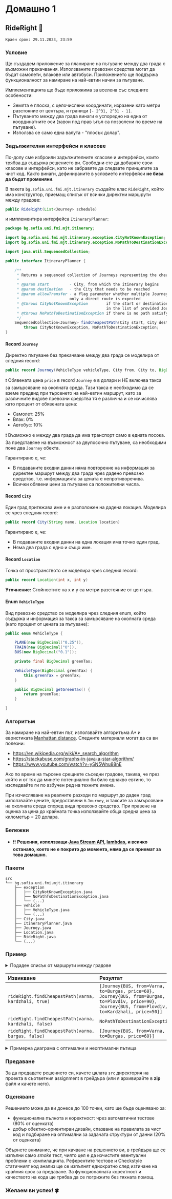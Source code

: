 # Домашно 1

## RideRight :busstop:

`Краен срок: 29.11.2023, 23:59`

### Условие

Ще създадем приложение за планиране на пътуване между два града с възможни прекачвания. Използваните
превозни средства могат да бъдат самолети, влакове или автобуси. Приложението ще
поддържа функционалност за намиране на най-евтин начин за пътуване.

Имплементацията ще бъде приложима за вселена със следните особености:

- Земята е плоска, с целочислени координати, изразени като метри разстояние от центъра, и граници `[- 2^31, 2^31 - 1]`.
- Пътуването между два града винаги е успоредно на една от координатните оси (завои под прав ъгъл са позволени по време
  на пътуване).
- Използва се само една валута - "плосък долар".

### Задължителни интерфейси и класове

По-долу сме изброили задължителните класове и интерфейси, които трябва да съдържа решението ви. Свободни сте да добавяте
свои класове и интерфейси, като не забравяте да следвате принципите за чист код.
Както винаги, дефинираните в условието интерфейси **не бива да бъдат променяни**.

В пакета `bg.sofia.uni.fmi.mjt.itinerary` създайте клас `RideRight`, който има конструктор, приемащ списък от всички
директни маршрути между градове:

```java
public RideRight(List<Journey> schedule)
```

и имплементира интерфейса `ItineraryPlanner`:

```java
package bg.sofia.uni.fmi.mjt.itinerary;

import bg.sofia.uni.fmi.mjt.itinerary.exception.CityNotKnownException;
import bg.sofia.uni.fmi.mjt.itinerary.exception.NoPathToDestinationException;

import java.util.SequencedCollection;

public interface ItineraryPlanner {

    /**
     * Returns a sequenced collection of Journeys representing the cheapest path from the start to the destination City.
     *
     * @param start         - City, from which the itinerary begins
     * @param destination   - the City that needs to be reached
     * @param allowTransfer - a flag parameter whether multiple Journeys with transfer can be returned as a result, or
     *                      only a direct route is expected
     * @throws CityNotKnownException        if the start or destination City is not present
     *                                      in the list of provided Journeys
     * @throws NoPathToDestinationException if there is no path satisfying the conditions
     */
    SequencedCollection<Journey> findCheapestPath(City start, City destination, boolean allowTransfer)
        throws CityNotKnownException, NoPathToDestinationException;
}
```

#### Record `Journey`

Директно пътуване без прекачване между два града се моделира от следния record:

```java
public record Journey(VehicleType vehicleType, City from, City to, BigDecimal price)
```

:exclamation: Обявената цена `price` в record `Journey` е в долари и НЕ включва такса за замърсяване на околната среда.
Тази такса е необходимо да се вземе предвид при търсенето на най-евтин маршрут, като за различните видове превозни
средства тя е различна и се изчислява като процент от обявената цена:

- Самолет: 25%
- Влак: 0%
- Автобус: 10%

:exclamation: Възможно е между два града да има транспорт само в едната посока. За представяне на възможност за
двупосочно пътуване, са необходими поне два `Journey` обекта.

Гарантирано е, че:

- В подаваните входни данни няма повторение на информация за директен маршрут между два града чрез дадено превозно
  средство, т.е. информацията за цената е непротиворечива.
- Всички обявени цени за пътуване са положителни числа.

#### Record `City`

Един град притежава име и е разположен на дадена локация. Моделира се чрез следния record:

```java
public record City(String name, Location location)
```

Гарантирано е, че:

- В подаваните входни данни на една локация има точно един град.
- Няма два града с едно и също име.

#### Record `Location`

Точка от пространството се моделира чрез следния record:

```java
public record Location(int x, int y)
```

**Уточнение:** Стойностите на x и y са метри разстояние от центъра.

#### Enum `VehicleType`

Вид превозно средство се моделира чрез следния enum, който съдържа и информация за такса за замърсяване на околната
среда (като процент от цената за пътуване):

```java
public enum VehicleType {

    PLANE(new BigDecimal("0.25")),
    TRAIN(new BigDecimal("0")),
    BUS(new BigDecimal("0.1"));

    private final BigDecimal greenTax;

    VehicleType(BigDecimal greenTax) {
        this.greenTax = greenTax;
    }

    public BigDecimal getGreenTax() {
        return greenTax;
    }

}
```

### Алгоритъм

За намиране на най-евтин път, използвайте алгоритъма A* и евристиката
[Manhattan distance](https://xlinux.nist.gov/dads/HTML/manhattanDistance.html).
Следните материали могат да са ви полезни:

- https://en.wikipedia.org/wiki/A*_search_algorithm
- https://stackabuse.com/graphs-in-java-a-star-algorithm/
- https://www.youtube.com/watch?v=ySN5Wnu88nE

Ако по време на търсене срещнете съседни градове, такива, че през който и от тях да минете потенциално би било
еднакво евтино, то изследвайте ги по азбучен ред на техните имена.

При изчисляване на реалните разходи по маршрут до даден град използвайте цените, предоставени в `Journey`, и таксите за
замърсяване на околната среда според вида превозно средство. При правене на оценка за цена до крайната точка използвайте
обща средна цена за километър = 20 долара.

### Бележки

- :exclamation::exclamation: **Решения,
  използващи [Java Stream API](https://docs.oracle.com/en/java/javase/21/docs/api/java.base/java/util/stream/package-summary.html),
  [lambdas](https://docs.oracle.com/javase/tutorial/java/javaOO/lambdaexpressions.html), и всичко останало, което не е
  покрито до момента, няма да се приемат за това домашно.**

### Пакети

```
src
└── bg.sofia.uni.fmi.mjt.itinerary
    ├── exception
    │   ├── CityNotKnownException.java
    │   ├── NoPathToDestinationException.java
    │   └── (...)
    ├── vehicle
    │   ├── VehicleType.java
    │   └── (...)
    ├── City.java
    ├── ItineraryPlanner.java
    ├── Journey.java
    ├── Location.java
    ├── RideRight.java
    └── (...)
```

### Пример

<details>
  <summary>Подаден списък от маршрути между градове</summary>

```java
City sofia = new City("Sofia", new Location(0, 2000));
City plovdiv = new City("Plovdiv", new Location(4000, 1000));
City varna = new City("Varna", new Location(9000, 3000));
City burgas = new City("Burgas", new Location(9000, 1000));
City ruse = new City("Ruse", new Location(7000, 4000));
City blagoevgrad = new City("Blagoevgrad", new Location(0, 1000));
City kardzhali = new City("Kardzhali", new Location(3000, 0));
City tarnovo = new City("Tarnovo", new Location(5000, 3000));

List<Journey> schedule = List.of(
    new Journey(BUS, sofia, blagoevgrad, new BigDecimal("20")),
    new Journey(BUS, blagoevgrad, sofia, new BigDecimal("20")),
    new Journey(BUS, sofia, plovdiv, new BigDecimal("90")),
    new Journey(BUS, plovdiv, sofia, new BigDecimal("90")),
    new Journey(BUS, plovdiv, kardzhali, new BigDecimal("50")),
    new Journey(BUS, kardzhali, plovdiv, new BigDecimal("50")),
    new Journey(BUS, plovdiv, burgas, new BigDecimal("90")),
    new Journey(BUS, burgas, plovdiv, new BigDecimal("90")),
    new Journey(BUS, burgas, varna, new BigDecimal("60")),
    new Journey(BUS, varna, burgas, new BigDecimal("60")),
    new Journey(BUS, sofia, tarnovo, new BigDecimal("150")),
    new Journey(BUS, tarnovo, sofia, new BigDecimal("150")),
    new Journey(BUS, plovdiv, tarnovo, new BigDecimal("40")),
    new Journey(BUS, tarnovo, plovdiv, new BigDecimal("40")),
    new Journey(BUS, tarnovo, ruse, new BigDecimal("70")),
    new Journey(BUS, ruse, tarnovo, new BigDecimal("70")),
    new Journey(BUS, varna, ruse, new BigDecimal("70")),
    new Journey(BUS, ruse, varna, new BigDecimal("70")),
    new Journey(PLANE, varna, burgas, new BigDecimal("200")),
    new Journey(PLANE, burgas, varna, new BigDecimal("200")),
    new Journey(PLANE, burgas, sofia, new BigDecimal("150")),
    new Journey(PLANE, sofia, burgas, new BigDecimal("250")),
    new Journey(PLANE, varna, sofia, new BigDecimal("290")),
    new Journey(PLANE, sofia, varna, new BigDecimal("300"))
);

RideRight rideRight = new RideRight(schedule);
```

</details>

| Извикване                                             | Резултат                                                                                                                                               |
|:------------------------------------------------------|:-------------------------------------------------------------------------------------------------------------------------------------------------------|
| `rideRight.findCheapestPath(varna, kardzhali, true)`  | `[Journey{BUS, from=Varna, to=Burgas, price=60}, Journey{BUS, from=Burgas, to=Plovdiv, price=90}, Journey{BUS, from=Plovdiv, to=Kardzhali, price=50}]` |
| `rideRight.findCheapestPath(varna, kardzhali, false)` | `NoPathToDestinationException`                                                                                                                         |
| `rideRight.findCheapestPath(varna, burgas, false)`    | `[Journey{BUS, from=Varna, to=Burgas, price=60}]`                                                                                                      |

<details>
  <summary>Примерна диаграма с оптимални и неоптимални пътища</summary>

![Example Routes Diagram](diagrams/example-diagram.png)

* С непрекъсната **лилава** стрелка са изобразени пътищата между два града, които са възможни чрез самолет.
* С непрекъсната **цианова** стрелка са изобразени пътищата между два града, които са възможни чрез автобус
* С прекъсната **оранжева** стрелка са изобразени неоптималните пътища, кандидати за решение
* С непрекъсната **зелена** стрелка е изобразен оптималният път в примера

</details>

### Предаване

За да предадете решението си, качете цялата `src` директория на проекта в съответния assignment в грейдъра
(или я архивирайте в **zip** файл и качете него).

### Оценяване

Решението може да ви донесе до 100 точки, като ще бъде оценявано за:

* функционална пълнота и коректност: чрез автоматични тестове (80% от оценката)
* добър обектно-ориентиран дизайн, спазване на правилата за чист код и подбиране на оптимални за задачата структури от
  данни (20% от оценката)

Обърнете внимание, че при качване на решението ви, в грейдъра ще се изпълни само _smoke_ тест, чиято цел е да изчистите
евентуални проблеми с компилацията. Референтите тестове и Checkstyle статичният код анализ ще се изпълнят еднократно
след изтичане на крайния срок за предаване. За функционалната коректност и качеството на кода ще трябва да се погрижите
без тяхната помощ.

### Желаем ви успех! :four_leaf_clover: 